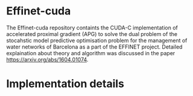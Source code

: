 # Effinet-cuda
The Effinet-cuda repository containts the CUDA-C implementation of 
accelerated proximal gradient (APG) to solve the dual problem of the 
stocahstic model predictive optimisation problem for the management
of water networks of Barcelona as a part of the EFFINET project. 
Detailed explaination about theory and algorithm was discussed 
in the paper https://arxiv.org/abs/1604.01074. 

# Implementation details 

